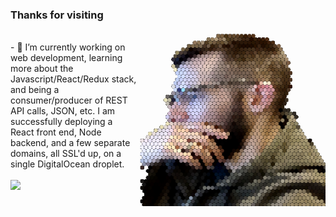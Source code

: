 ### Thanks for visiting
<img align="right" width="300" src="https://github.com/ggroce/ggroce/blob/main/header2.png">
<br>
- 🔭 I’m currently working on web development, learning more about the Javascript/React/Redux stack, and being a consumer/producer of REST API calls, JSON, etc.  I am successfully deploying a React front end, Node backend, and a few separate domains, all SSL'd up, on a single DigitalOcean droplet. 
<br>
<br>
<img src="https://github-readme-stats.vercel.app/api?username=ggroce&count_private=1&show_icons=true&theme=gruvbox&hide=stars">

<!--
**ggroce/ggroce** is a ✨ _special_ ✨ repository because its `README.md` (this file) appears on your GitHub profile.

Here are some ideas to get you started:

- 🔭 I’m currently working on ...
- 🌱 I’m currently learning ...
- 👯 I’m looking to collaborate on ...
- 🤔 I’m looking for help with ...
- 💬 Ask me about ...
- 📫 How to reach me: ...
- 😄 Pronouns: ...
- ⚡ Fun fact: ...
-->
